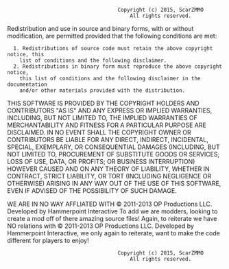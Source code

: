                                         Copyright (c) 2015, ScarZMMO
                                            All rights reserved.
Redistribution and use in source and binary forms, with or without
modification, are permitted provided that the following conditions are met:

      1. Redistributions of source code must retain the above copyright notice, this
        list of conditions and the following disclaimer.
      2. Redistributions in binary form must reproduce the above copyright notice,
        this list of conditions and the following disclaimer in the documentation
        and/or other materials provided with the distribution. 
        
THIS SOFTWARE IS PROVIDED BY THE COPYRIGHT HOLDERS AND CONTRIBUTORS "AS IS" AND
ANY EXPRESS OR IMPLIED WARRANTIES, INCLUDING, BUT NOT LIMITED TO, THE IMPLIED
WARRANTIES OF MERCHANTABILITY AND FITNESS FOR A PARTICULAR PURPOSE ARE
DISCLAIMED. IN NO EVENT SHALL THE COPYRIGHT OWNER OR CONTRIBUTORS BE LIABLE FOR
ANY DIRECT, INDIRECT, INCIDENTAL, SPECIAL, EXEMPLARY, OR CONSEQUENTIAL DAMAGES
(INCLUDING, BUT NOT LIMITED TO, PROCUREMENT OF SUBSTITUTE GOODS OR SERVICES;
LOSS OF USE, DATA, OR PROFITS; OR BUSINESS INTERRUPTION) HOWEVER CAUSED AND
ON ANY THEORY OF LIABILITY, WHETHER IN CONTRACT, STRICT LIABILITY, OR TORT
(INCLUDING NEGLIGENCE OR OTHERWISE) ARISING IN ANY WAY OUT OF THE USE OF THIS
SOFTWARE, EVEN IF ADVISED OF THE POSSIBILITY OF SUCH DAMAGE.


WE ARE IN NO WAY AFFLIATED WITH © 2011-2013 OP Productions LLC. Developed by Hammerpoint Interactive To add we are modders, looking to create a mod off of there amazing source files! Again, to reiterate we have NO relations with © 2011-2013 OP Productions LLC. Developed by Hammerpoint Interactive, we only again to reiterate, want to make the code                                         different for players to enjoy! 


                                        Copyright (c) 2015, ScarZMMO
                                            All rights reserved.
